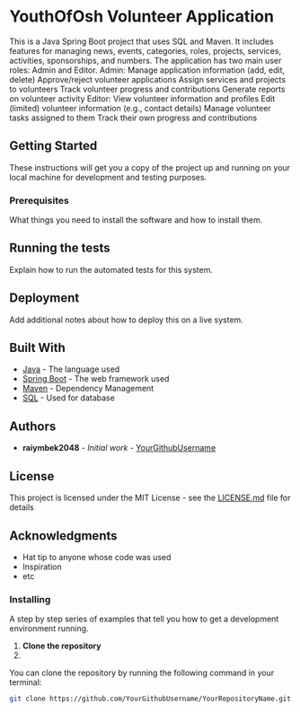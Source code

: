 # YouthOfOsh Volunteer Application

This is a Java Spring Boot project that uses SQL and Maven. It includes features for managing news, events, categories, roles, projects, services, activities, sponsorships, and numbers. The application has two main user roles: Admin and Editor.
Admin:
Manage application information (add, edit, delete)
Approve/reject volunteer applications
Assign services and projects to volunteers
Track volunteer progress and contributions
Generate reports on volunteer activity
Editor:
View volunteer information and profiles
Edit (limited) volunteer information (e.g., contact details)
Manage volunteer tasks assigned to them
Track their own progress and contributions
## Getting Started

These instructions will get you a copy of the project up and running on your local machine for development and testing purposes.

### Prerequisites

What things you need to install the software and how to install them.
 
   
## Running the tests

Explain how to run the automated tests for this system.

## Deployment

Add additional notes about how to deploy this on a live system.

## Built With

* [Java](https://www.java.com) - The language used
* [Spring Boot](https://spring.io/projects/spring-boot) - The web framework used
* [Maven](https://maven.apache.org/) - Dependency Management
* [SQL](https://www.mysql.com/) - Used for database

## Authors

* **raiymbek2048** - *Initial work* - [YourGithubUsername](https://github.com/raiymbek2048)

## License

This project is licensed under the MIT License - see the [LICENSE.md](LICENSE.md) file for details

## Acknowledgments

* Hat tip to anyone whose code was used
* Inspiration
* etc
### Installing

A step by step series of examples that tell you how to get a development environment running.

1. **Clone the repository**
2. 

   You can clone the repository by running the following command in your terminal:
   

   ```bash
   git clone https://github.com/YourGithubUsername/YourRepositoryName.git
      

